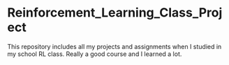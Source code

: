 # Reinforcement_Learning_Class_Project
This repository  includes all my projects and assignments when I studied in my school RL class.  Really a good course and I learned a lot. 
